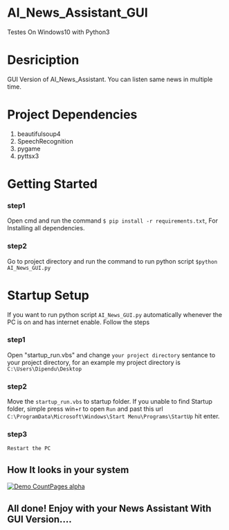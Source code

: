 # AI_News_Assistant_GUI
Testes On Windows10 with Python3

# Desriciption
GUI Version of AI_News_Assistant.
You can listen same news in multiple time.

# Project Dependencies
1. beautifulsoup4
2. SpeechRecognition
2. pygame
4. pyttsx3

# Getting Started
### step1  
Open cmd and run the command `$ pip install -r requirements.txt`, For Installing all dependencies.
### step2 
Go to project directory and run the command to run python script `$python AI_News_GUI.py`

# Startup Setup
If you want to run python script `AI_News_GUI.py` automatically whenever the PC is on and has internet enable. Follow the steps
### step1 
Open "startup_run.vbs" and change `your project directory` sentance to your project directory, for an example my project directory is `C:\Users\Dipendu\Desktop`
### step2  
Move the `startup_run.vbs` to startup folder.
If you unable to find Startup folder, simple press win+r to open `Run` and past this url `C:\ProgramData\Microsoft\Windows\Start Menu\Programs\StartUp` hit enter.
### step3 
`Restart the PC`

## How It looks in your system
[![Demo CountPages alpha](https://github.com/dipenduc39/AI_News_Assistant_GUI/blob/main/demo%20video%20news.gif)](https://drive.google.com/file/d/14OY5AW6W9glZLI03Q8br-TLahgxO4FyF/view?usp=sharing)


## All done! Enjoy with your News Assistant With GUI Version....


